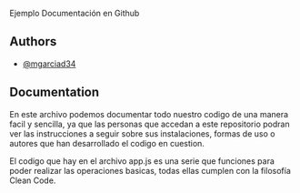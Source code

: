 Ejemplo Documentación en Github

## Authors

- [@mgarciad34](https://www.github.com/mgarciad34)



## Documentation

En este archivo podemos documentar todo nuestro codigo de una manera facil y sencilla, ya que las personas que accedan a este repositorio podran ver las instrucciones a seguir sobre sus instalaciones, formas de uso o autores que han desarrollado el codigo en cuestion.

El codigo que hay en el archivo app.js es una serie que funciones para poder realizar las operaciones basicas, todas ellas cumplen con la filosofía Clean Code.

